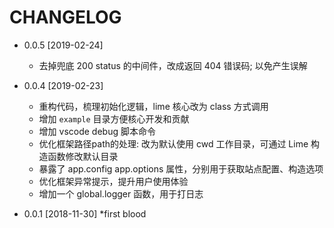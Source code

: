 
# CHANGELOG

* 0.0.5 [2019-02-24]
  * 去掉兜底 200 status 的中间件，改成返回 404 错误码; 以免产生误解

* 0.0.4 [2019-02-23]
  * 重构代码，梳理初始化逻辑，lime 核心改为 class 方式调用
  * 增加 `example` 目录方便核心开发和贡献
  * 增加 vscode debug 脚本命令
  * 优化框架路径path的处理: 改为默认使用 cwd 工作目录，可通过 Lime 构造函数修改默认目录
  * 暴露了 app.config app.options 属性，分别用于获取站点配置、构造选项
  * 优化框架异常提示，提升用户使用体验
  * 增加一个 global.logger 函数，用于打日志

* 0.0.1 [2018-11-30]
  *first blood
